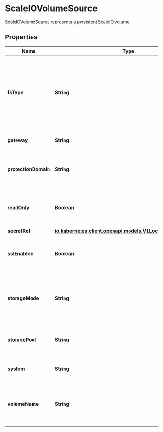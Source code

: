 

# ScaleIOVolumeSource

ScaleIOVolumeSource represents a persistent ScaleIO volume

## Properties

Name | Type | Description | Notes
------------ | ------------- | ------------- | -------------
**fsType** | **String** | Filesystem type to mount. Must be a filesystem type supported by the host operating system. Ex. \&quot;ext4\&quot;, \&quot;xfs\&quot;, \&quot;ntfs\&quot;. Default is \&quot;xfs\&quot;. |  [optional]
**gateway** | **String** | The host address of the ScaleIO API Gateway. | 
**protectionDomain** | **String** | The name of the ScaleIO Protection Domain for the configured storage. |  [optional]
**readOnly** | **Boolean** | Defaults to false (read/write). ReadOnly here will force the ReadOnly setting in VolumeMounts. |  [optional]
**secretRef** | [**io.kubernetes.client.openapi.models.V1LocalObjectReference**](io.kubernetes.client.openapi.models.V1LocalObjectReference.md) |  | 
**sslEnabled** | **Boolean** | Flag to enable/disable SSL communication with Gateway, default false |  [optional]
**storageMode** | **String** | Indicates whether the storage for a volume should be ThickProvisioned or ThinProvisioned. Default is ThinProvisioned. |  [optional]
**storagePool** | **String** | The ScaleIO Storage Pool associated with the protection domain. |  [optional]
**system** | **String** | The name of the storage system as configured in ScaleIO. | 
**volumeName** | **String** | The name of a volume already created in the ScaleIO system that is associated with this volume source. |  [optional]



